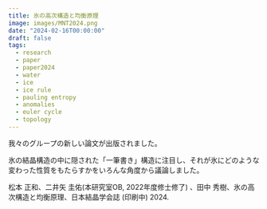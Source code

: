 ```yaml
---
title: 氷の高次構造と均衡原理
image: images/MNT2024.png
date: "2024-02-16T00:00:00"
draft: false
tags:
  - research
  - paper
  - paper2024
  - water
  - ice
  - ice rule
  - pauling entropy
  - anomalies
  - euler cycle
  - topology
---
```

我々のグループの新しい論文が出版されました。

氷の結晶構造の中に隠された「一筆書き」構造に注目し、それが氷にどのような変わった性質をもたらすかをいろんな角度から議論しました。

松本 正和、二井矢 圭佑(本研究室OB, 2022年度修士修了) 、田中 秀樹、氷の高次構造と均衡原理、日本結晶学会誌 (印刷中) 2024.
